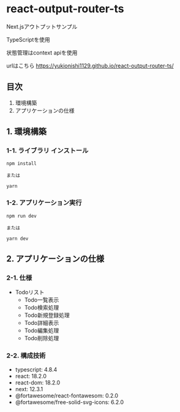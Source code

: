 # react-output-router-ts

Next.jsアウトプットサンプル

TypeScriptを使用

状態管理はcontext apiを使用

urlはこちら
https://yukionishi1129.github.io/react-output-router-ts/

## 目次

1. 環境構築
2. アプリケーションの仕様

## 1. 環境構築

### 1-1. ライブラリ インストール

```
npm install

または

yarn
```

### 1-2. アプリケーション実行

```
npm run dev

または

yarn dev
```

## 2. アプリケーションの仕様

### 2-1. 仕様

- Todoリスト
    - Todo一覧表示
    - Todo検索処理
    - Todo新規登録処理
    - Todo詳細表示
    - Todo編集処理
    - Todo削除処理

### 2-2. 構成技術

- typescript: 4.8.4
- react: 18.2.0
- react-dom: 18.2.0
- next: 12.3.1
- @fortawesome/react-fontawesom: 0.2.0
- @fortawesome/free-solid-svg-icons: 6.2.0